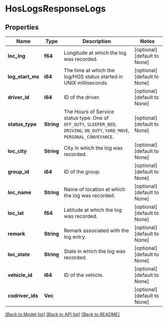 # HosLogsResponseLogs

## Properties
Name | Type | Description | Notes
------------ | ------------- | ------------- | -------------
**loc_lng** | **f64** | Longitude at which the log was recorded. | [optional] [default to None]
**log_start_ms** | **i64** | The time at which the log/HOS status started in UNIX milliseconds. | [optional] [default to None]
**driver_id** | **i64** | ID of the driver. | [optional] [default to None]
**status_type** | **String** | The Hours of Service status type. One of `OFF_DUTY`, `SLEEPER_BED`, `DRIVING`, `ON_DUTY`, `YARD_MOVE`, `PERSONAL_CONVEYANCE`. | [optional] [default to None]
**loc_city** | **String** | City in which the log was recorded. | [optional] [default to None]
**group_id** | **i64** | ID of the group. | [optional] [default to None]
**loc_name** | **String** | Name of location at which the log was recorded. | [optional] [default to None]
**loc_lat** | **f64** | Latitude at which the log was recorded. | [optional] [default to None]
**remark** | **String** | Remark associated with the log entry. | [optional] [default to None]
**loc_state** | **String** | State in which the log was recorded. | [optional] [default to None]
**vehicle_id** | **i64** | ID of the vehicle. | [optional] [default to None]
**codriver_ids** | **Vec<i64>** |  | [optional] [default to None]

[[Back to Model list]](../README.md#documentation-for-models) [[Back to API list]](../README.md#documentation-for-api-endpoints) [[Back to README]](../README.md)


